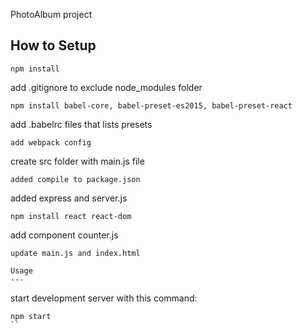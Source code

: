 PhotoAlbum project

How to Setup
---
 
```
npm install
```
add .gitignore to exclude node_modules folder
```
npm install babel-core, babel-preset-es2015, babel-preset-react
```
add .babelrc files that lists presets
```
add webpack config
```
create src folder with  main.js file
```
added compile to package.json
```
added express and server.js
```
npm install react react-dom
```
add component counter.js
```
update main.js and index.html

Usage
---
```
start development server with this command: 
``` 
npm start
``